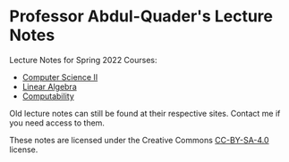 # Professor Abdul-Quader's Lecture Notes

Lecture Notes for Spring 2022 Courses:

* [Computer Science II](cs2-s22)
* [Linear Algebra](linear) 
* [Computability](computability)

Old lecture notes can still be found at their respective sites. Contact me if you need access to them.

These notes are licensed under the Creative Commons [CC-BY-SA-4.0](https://creativecommons.org/licenses/by-sa/4.0/legalcode) license.
